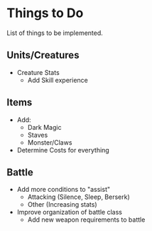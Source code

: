 # Things to Do
List of things to be implemented.
## Units/Creatures
* Creature Stats
    * Add Skill experience 
## Items
* Add:
    * Dark Magic
    * Staves
    * Monster/Claws
* Determine Costs for everything
## Battle
* Add more conditions to "assist"
    * Attacking (Silence, Sleep, Berserk)
    * Other (Increasing stats)
* Improve organization of battle class
    * Add new weapon requirements to battle
     